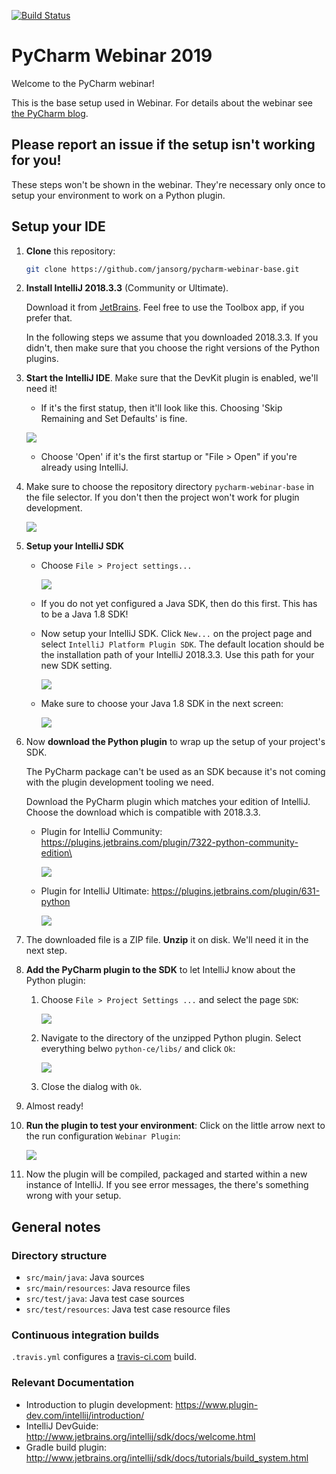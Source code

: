 [![Build Status](https://travis-ci.org/jansorg/pycharm-webinar-base.svg?branch=master)](https://travis-ci.org/jansorg/pycharm-webinar-base)

# PyCharm Webinar 2019
Welcome to the PyCharm webinar!

This is the base setup used in Webinar. For details about the webinar see [the PyCharm blog](https://blog.jetbrains.com/pycharm/2018/12/webinar-live-development-of-a-pycharm-plugin-with-joachim-ansorg/).

## Please report an issue if the setup isn't working for you!
These steps won't be shown in the webinar. They're necessary only once to setup your environment to work on a Python plugin.

## Setup your IDE
1. **Clone** this repository:
   ```bash
   git clone https://github.com/jansorg/pycharm-webinar-base.git
   ```
1. **Install IntelliJ 2018.3.3** (Community or Ultimate). 

   Download it from [JetBrains](https://www.jetbrains.com/idea/). Feel free to use the Toolbox app, if you prefer that.
    
   In the following steps we assume that you downloaded 2018.3.3. 
   If you didn't, then make sure that you choose the right versions of the Python plugins.
1. **Start the IntelliJ IDE**. Make sure that the DevKit plugin is enabled, we'll need it!
   - If it's the first statup, then it'll look like this. Choosing 'Skip Remaining and Set Defaults' is fine.
    
    ![](docs/intellij-initial-setup.png)
   - Choose 'Open' if it's the first startup or "File > Open" if you're already using IntelliJ.
1. Make sure to choose the repository directory `pycharm-webinar-base` in the file selector. If you don't then the project won't work for plugin development.
 
    ![](docs/intellij-welcome-open.png)
1. **Setup your IntelliJ SDK**
    - Choose `File > Project settings...`
 
       ![](docs/intellij-setup-project.png)
    - If you do not yet configured a Java SDK, then do this first. This has to be a Java 1.8 SDK!
    - Now setup your IntelliJ SDK. Click `New...` on the project page and select `IntelliJ Platform Plugin SDK`. The default location should be the installation path of your IntelliJ 2018.3.3. Use this path for your new SDK setting.  
       
       ![](docs/intellij-setup-sdk-screen.png)
    - Make sure to choose your Java 1.8 SDK in the next screen:
      
       ![](docs/intellij-setup-sdk-java.png)
1. Now **download the Python plugin** to wrap up the setup of your project's SDK. 

   The PyCharm package can't be used as an SDK because it's not coming with the plugin development tooling we need.
   
   Download the PyCharm plugin which matches your edition of IntelliJ. Choose the download which is compatible with 2018.3.3. 
   - Plugin for IntelliJ Community: https://plugins.jetbrains.com/plugin/7322-python-community-edition\
   
     ![](docs/plugin-community.png)
   - Plugin for IntelliJ Ultimate: https://plugins.jetbrains.com/plugin/631-python
   
      ![](docs/plugin-ultimate.png)
1. The downloaded file is a ZIP file. **Unzip** it on disk. We'll need it in the next step.
1. **Add the PyCharm plugin to the SDK** to let IntelliJ know about the Python plugin: 
   1. Choose `File > Project Settings ...` and select the page `SDK`:
  
      ![](docs/intellij-sdk-pycharm-plugin.png)
   1. Navigate to the directory of the unzipped Python plugin. Select everything belwo `python-ce/libs/` and click `Ok`:
   
      ![](docs/intellij-sdk-pycharm-libs.png)
   1. Close the dialog with `Ok`.
     
1. Almost ready! 
1. **Run the plugin to test your environment**: Click on the little arrow next to the run configuration `Webinar Plugin`:

   ![](docs/intellij-run-config.png)
1. Now the plugin will be compiled, packaged and started within a new instance of IntelliJ. If you see error messages, the
   there's something wrong with your setup.

## General notes

### Directory structure
- `src/main/java`: Java sources
- `src/main/resources`: Java resource files
- `src/test/java`: Java test case sources
- `src/test/resources`: Java test case resource files

### Continuous integration builds
`.travis.yml` configures a [travis-ci.com](https://travis-ci.com/) build.

### Relevant Documentation 
- Introduction to plugin development: https://www.plugin-dev.com/intellij/introduction/
- IntelliJ DevGuide: http://www.jetbrains.org/intellij/sdk/docs/welcome.html
- Gradle build plugin: http://www.jetbrains.org/intellij/sdk/docs/tutorials/build_system.html
